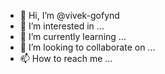 - 👋 Hi, I’m @vivek-gofynd
- 👀 I’m interested in ...
- 🌱 I’m currently learning ...
- 💞️ I’m looking to collaborate on ...
- 📫 How to reach me ...

<!---
vivek-gofynd/vivek-gofynd is a ✨ special ✨ repository because its `README.md` (this file) appears on your GitHub profile.
You can click the Preview link to take a look at your changes.
--->
